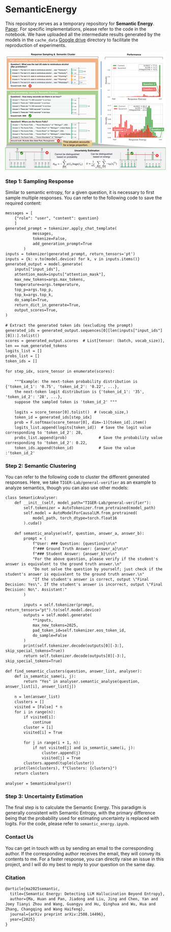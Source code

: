 # SemanticEnergy

This repository serves as a temporary repository for **Semantic Energy**. [Paper](https://arxiv.org/abs/2508.14496). For specific implementations, please refer to the code in the notebook. We have uploaded all the intermediate results generated by the models in the `cache_data` [Google drive](https://drive.google.com/file/d/16ykjWpLV1bY82IRFpvMhzHyKIq9Me02J/view?usp=sharing) directory to facilitate the reproduction of experiments.

![Framework](semanticenergy.png)


### Step 1: Sampling Response

Similar to semantic entropy, for a given question, it is necessary to first sample multiple responses. You can refer to the following code to save the required content:

```
messages = [
    {"role": "user", "content": question}
    ]
generated_prompt = tokenizer.apply_chat_template(
            messages,
            tokenize=False,
            add_generation_prompt=True
        ) 
inputs = tokenizer(generated_prompt, return_tensors='pt')
inputs = {k: v.to(model.device) for k, v in inputs.items()}
generated_output = model.generate(
    inputs["input_ids"],
    attention_mask=inputs["attention_mask"],
    max_new_tokens=args.max_tokens,
    temperature=args.temperature,
    top_p=args.top_p,
    top_k=args.top_k,
    do_sample=True,
    return_dict_in_generate=True,
    output_scores=True,
)

# Extract the generated token ids (excluding the prompt)
generated_ids = generated_output.sequences[0][len(inputs["input_ids"][0]):].tolist()
scores = generated_output.scores  # List[tensor: (batch, vocab_size)], len == num_generated_tokens
logits_list = []
probs_list = []
token_ids = []

for step_idx, score_tensor in enumerate(scores):

    """Example: the next-token probability distribution is {'token_id_1': '0.75', 'token_id_2': '0.22', ...},
    the next-token logit distribution is {'token_id_1': '35', 'token_id_2': '28', ...},
    suppose the sampled token is 'token_id_2' """

    logits = score_tensor[0].tolist()  # (vocab_size,)
    token_id = generated_ids[step_idx]
    prob = F.softmax(score_tensor[0], dim=-1)[token_id].item()
    logits_list.append(logits[token_id])  # Save the logit value corresponding to 'token_id_2': 28,
    probs_list.append(prob)              # Save the probability value corresponding to 'token_id_2': 0.22,
    token_ids.append(token_id)           # Save the value :'token_id_2'

```
### Step 2: Semantic Clustering

You can refer to the following code to cluster the different generated responses. Here, we take ```TIGER-Lab/general-verifier``` as an example to analyze semantics, though you can also use other models:

```
class SemanticAnalyser:
    def __init__(self, model_path="TIGER-Lab/general-verifier"):
        self.tokenizer = AutoTokenizer.from_pretrained(model_path)
        self.model = AutoModelForCausalLM.from_pretrained(
            model_path, torch_dtype=torch.float16
        ).cuda()

    def semantic_analyse(self, question, answer_a, answer_b):
        prompt = (
            f"User: ### Question: {question}\n\n"
            f"### Ground Truth Answer: {answer_a}\n\n"
            f"### Student Answer: {answer_b}\n\n"
            "For the above question, please verify if the student's answer is equivalent to the ground truth answer.\n"
            "Do not solve the question by yourself; just check if the student's answer is equivalent to the ground truth answer.\n"
            "If the student's answer is correct, output \"Final Decision: Yes\". If the student's answer is incorrect, output \"Final Decision: No\". Assistant:"
        )

        inputs = self.tokenizer(prompt, return_tensors="pt").to(self.model.device)
        outputs = self.model.generate(
            **inputs,
            max_new_tokens=2025,
            pad_token_id=self.tokenizer.eos_token_id,
            do_sample=False
        )
        print(self.tokenizer.decode(outputs[0][-3:], skip_special_tokens=True))
        return self.tokenizer.decode(outputs[0][-3:], skip_special_tokens=True)

def find_semantic_clusters(question, answer_list, analyser):
    def is_semantic_same(i, j):
        return "Yes" in analyser.semantic_analyse(question, answer_list[i], answer_list[j])
    
    n = len(answer_list)
    clusters = []
    visited = [False] * n
    for i in range(n):
        if visited[i]:
            continue
        cluster = [i]
        visited[i] = True
        
        for j in range(i + 1, n):
            if not visited[j] and is_semantic_same(i, j):
                cluster.append(j)
                visited[j] = True
        clusters.append(tuple(cluster))
    print(len(clusters), f"Clusters: {clusters}")
    return clusters

analyser = SemanticAnalyser()

```

### Step 3: Uncertainty Estimation
The final step is to calculate the Semantic Energy. This paradigm is generally consistent with Semantic Entropy, with the primary difference being that the probability used for estimating uncertainty is replaced with logits. For the code, please refer to ```semantic_energy.ipynb```.


### Contact Us
You can get in touch with us by sending an email to the corresponding author. If the corresponding author receives the email, they will convey its contents to me. For a faster response, you can directly raise an issue in this project, and I will do my best to reply to your question on the same day.


### Citation

```
@article{ma2025semantic,
  title={Semantic Energy: Detecting LLM Hallucination Beyond Entropy},
  author={Ma, Huan and Pan, Jiadong and Liu, Jing and Chen, Yan and Joey Tianyi Zhou and Wang, Guangyu and Hu, Qinghua and Wu, Hua and Zhang, Changqing and Wang Haifeng},
  journal={arXiv preprint arXiv:2508.14496},
  year={2025}
}
```
